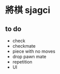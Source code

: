 # 將棋 sjagci

## to do

- check
- checkmate
- piece with no moves
- drop pawn mate
- repetition
- UI
